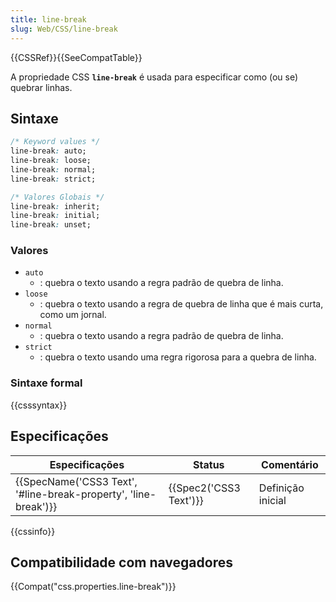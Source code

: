 ```yaml
---
title: line-break
slug: Web/CSS/line-break
---
```


{{CSSRef}}{{SeeCompatTable}}

A propriedade CSS **`line-break`** é usada para especificar como (ou se) quebrar linhas.

## Sintaxe

```css
/* Keyword values */
line-break: auto;
line-break: loose;
line-break: normal;
line-break: strict;

/* Valores Globais */
line-break: inherit;
line-break: initial;
line-break: unset;
```

### Valores

- `auto`
  - : quebra o texto usando a regra padrão de quebra de linha.
- `loose`
  - : quebra o texto usando a regra de quebra de linha que é mais curta, como um jornal.
- `normal`
  - : quebra o texto usando a regra padrão de quebra de linha.
- `strict`
  - : quebra o texto usando uma regra rigorosa para a quebra de linha.

### Sintaxe formal

{{csssyntax}}

## Especificações

| Especificações                                                  | Status                 | Comentário        |
| --------------------------------------------------------------- | ---------------------- | ----------------- |
| {{SpecName('CSS3 Text', '#line-break-property', 'line-break')}} | {{Spec2('CSS3 Text')}} | Definição inicial |

{{cssinfo}}

## Compatibilidade com navegadores

{{Compat("css.properties.line-break")}}
